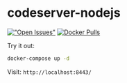 # codeserver-nodejs

[!["Open Issues"](https://img.shields.io/github/issues-raw/sgama/codeserver-nodejs.svg)](https://github.com/sgama/codeserver-nodejs/issues)
[![Docker Pulls](https://img.shields.io/docker/pulls/solardesigner/codeserver-nodejs.svg?maxAge=604800)](https://cloud.docker.com/repository/docker/solardesigner/codeserver-nodejs)

Try it out:
```bash
docker-compose up -d
```

Visit: `http://localhost:8443/`